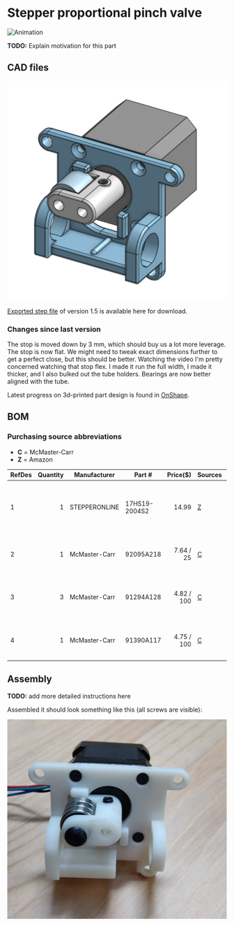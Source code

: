 # Stepper proportional pinch valve

![Animation](animation.gif)

**TODO:** Explain motivation for this part

## CAD files

![Rendering](render_v5.png)

[Exported step file](exhaust%20pinch%20valve%201.5.step) of version 1.5 is available here for download.

### Changes since last version
The stop is moved down by 3 mm, which should buy us a lot more leverage.
The stop is now flat. We might need to tweak exact dimensions further to get a perfect close, but this should be better.
Watching the video I'm pretty concerned watching that stop flex. I made it run the full width, I made it thicker, and I also bulked out the tube holders.
Bearings are now better aligned with the tube.

Latest progress on 3d-printed part design is found in
[OnShape](https://cad.onshape.com/documents/3fe0c1f79c482144c267173d/w/2ad1c08071a25185f9c78c68/e/fed9023927bfd7d2374ff967).

## BOM

### Purchasing source abbreviations

* **C** = McMaster-Carr
* **Z** = Amazon

| RefDes | Quantity | Manufacturer  | Part #              | Price($)     | Sources         | Notes |
| ------ |---------:| ------------- | ------------------- | ------------:|-----------------| ----- |
| 1      |        1 | STEPPERONLINE | 17HS19-2004S2       |       14.99  | [Z][1amzn]      | Stepper motor. Make sure to get one with the D-Cut shaft |
| 2      |        1 | McMaster-Carr | 92095A218           |  7.64 / 25   | [C][2mcmc]      | M5x30mm button head. Axle for bearing. |
| 3      |        3 | McMaster-Carr | 91294A128           |  4.82 / 100  | [C][3mcmc]      | M3x8mm flat head. Attaches frame to stepper body |
| 4      |        1 | McMaster-Carr | 91390A117           |  4.75 / 100  | [C][4mcmc]      | M5x5mm set screw. Attaches rotor to stepper |

[1amzn]:   https://www.amazon.com/dp/B07Z1J8JWH/ref=cm_sw_r_cp_api_i_d.zUEbRBKGSVW
[2mcmc]:   https://www.mcmaster.com/catalog/92095A218
[3mcmc]:   https://www.mcmaster.com/catalog/91294A128
[4mcmc]:   https://www.mcmaster.com/catalog/91390A117

## Assembly

**TODO:** add more detailed instructions here

Assembled it should look something like this (all screws are visible):

![Assembled](assembled.png)
